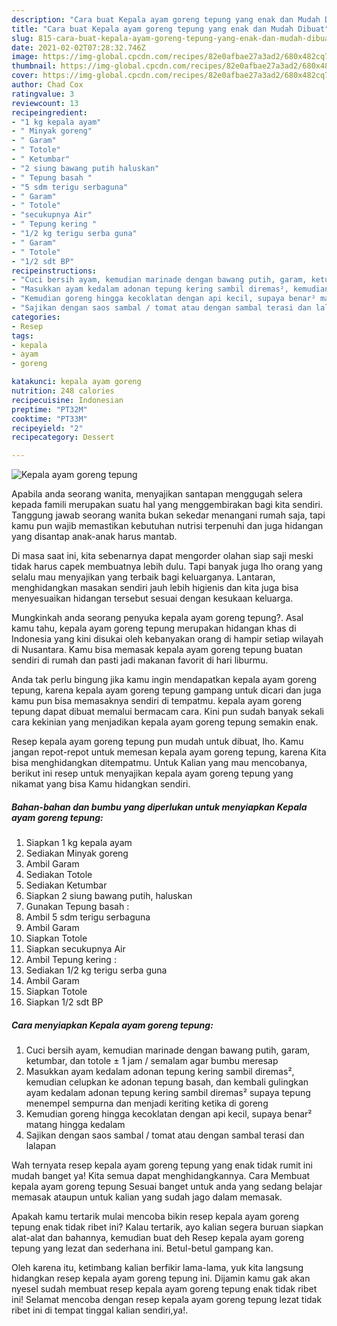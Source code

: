 ```yaml
---
description: "Cara buat Kepala ayam goreng tepung yang enak dan Mudah Dibuat"
title: "Cara buat Kepala ayam goreng tepung yang enak dan Mudah Dibuat"
slug: 815-cara-buat-kepala-ayam-goreng-tepung-yang-enak-dan-mudah-dibuat
date: 2021-02-02T07:28:32.746Z
image: https://img-global.cpcdn.com/recipes/82e0afbae27a3ad2/680x482cq70/kepala-ayam-goreng-tepung-foto-resep-utama.jpg
thumbnail: https://img-global.cpcdn.com/recipes/82e0afbae27a3ad2/680x482cq70/kepala-ayam-goreng-tepung-foto-resep-utama.jpg
cover: https://img-global.cpcdn.com/recipes/82e0afbae27a3ad2/680x482cq70/kepala-ayam-goreng-tepung-foto-resep-utama.jpg
author: Chad Cox
ratingvalue: 3
reviewcount: 13
recipeingredient:
- "1 kg kepala ayam"
- " Minyak goreng"
- " Garam"
- " Totole"
- " Ketumbar"
- "2 siung bawang putih haluskan"
- " Tepung basah "
- "5 sdm terigu serbaguna"
- " Garam"
- " Totole"
- "secukupnya Air"
- " Tepung kering "
- "1/2 kg terigu serba guna"
- " Garam"
- " Totole"
- "1/2 sdt BP"
recipeinstructions:
- "Cuci bersih ayam, kemudian marinade dengan bawang putih, garam, ketumbar, dan totole ± 1 jam / semalam agar bumbu meresap"
- "Masukkan ayam kedalam adonan tepung kering sambil diremas², kemudian celupkan ke adonan tepung basah, dan kembali gulingkan ayam kedalam adonan tepung kering sambil diremas² supaya tepung menempel sempurna dan menjadi keriting ketika di goreng"
- "Kemudian goreng hingga kecoklatan dengan api kecil, supaya benar² matang hingga kedalam"
- "Sajikan dengan saos sambal / tomat atau dengan sambal terasi dan lalapan"
categories:
- Resep
tags:
- kepala
- ayam
- goreng

katakunci: kepala ayam goreng 
nutrition: 248 calories
recipecuisine: Indonesian
preptime: "PT32M"
cooktime: "PT33M"
recipeyield: "2"
recipecategory: Dessert

---
```



![Kepala ayam goreng tepung](https://img-global.cpcdn.com/recipes/82e0afbae27a3ad2/680x482cq70/kepala-ayam-goreng-tepung-foto-resep-utama.jpg)

Apabila anda seorang wanita, menyajikan santapan menggugah selera kepada famili merupakan suatu hal yang menggembirakan bagi kita sendiri. Tanggung jawab seorang  wanita bukan sekedar menangani rumah saja, tapi kamu pun wajib memastikan kebutuhan nutrisi terpenuhi dan juga hidangan yang disantap anak-anak harus mantab.

Di masa  saat ini, kita sebenarnya dapat mengorder olahan siap saji meski tidak harus capek membuatnya lebih dulu. Tapi banyak juga lho orang yang selalu mau menyajikan yang terbaik bagi keluarganya. Lantaran, menghidangkan masakan sendiri jauh lebih higienis dan kita juga bisa menyesuaikan hidangan tersebut sesuai dengan kesukaan keluarga. 



Mungkinkah anda seorang penyuka kepala ayam goreng tepung?. Asal kamu tahu, kepala ayam goreng tepung merupakan hidangan khas di Indonesia yang kini disukai oleh kebanyakan orang di hampir setiap wilayah di Nusantara. Kamu bisa memasak kepala ayam goreng tepung buatan sendiri di rumah dan pasti jadi makanan favorit di hari liburmu.

Anda tak perlu bingung jika kamu ingin mendapatkan kepala ayam goreng tepung, karena kepala ayam goreng tepung gampang untuk dicari dan juga kamu pun bisa memasaknya sendiri di tempatmu. kepala ayam goreng tepung dapat dibuat memalui bermacam cara. Kini pun sudah banyak sekali cara kekinian yang menjadikan kepala ayam goreng tepung semakin enak.

Resep kepala ayam goreng tepung pun mudah untuk dibuat, lho. Kamu jangan repot-repot untuk memesan kepala ayam goreng tepung, karena Kita bisa menghidangkan ditempatmu. Untuk Kalian yang mau mencobanya, berikut ini resep untuk menyajikan kepala ayam goreng tepung yang nikamat yang bisa Kamu hidangkan sendiri.

<!--inarticleads1-->

##### Bahan-bahan dan bumbu yang diperlukan untuk menyiapkan Kepala ayam goreng tepung:

1. Siapkan 1 kg kepala ayam
1. Sediakan  Minyak goreng
1. Ambil  Garam
1. Sediakan  Totole
1. Sediakan  Ketumbar
1. Siapkan 2 siung bawang putih, haluskan
1. Gunakan  Tepung basah :
1. Ambil 5 sdm terigu serbaguna
1. Ambil  Garam
1. Siapkan  Totole
1. Siapkan secukupnya Air
1. Ambil  Tepung kering :
1. Sediakan 1/2 kg terigu serba guna
1. Ambil  Garam
1. Siapkan  Totole
1. Siapkan 1/2 sdt BP




<!--inarticleads2-->

##### Cara menyiapkan Kepala ayam goreng tepung:

1. Cuci bersih ayam, kemudian marinade dengan bawang putih, garam, ketumbar, dan totole ± 1 jam / semalam agar bumbu meresap
1. Masukkan ayam kedalam adonan tepung kering sambil diremas², kemudian celupkan ke adonan tepung basah, dan kembali gulingkan ayam kedalam adonan tepung kering sambil diremas² supaya tepung menempel sempurna dan menjadi keriting ketika di goreng
1. Kemudian goreng hingga kecoklatan dengan api kecil, supaya benar² matang hingga kedalam
1. Sajikan dengan saos sambal / tomat atau dengan sambal terasi dan lalapan




Wah ternyata resep kepala ayam goreng tepung yang enak tidak rumit ini mudah banget ya! Kita semua dapat menghidangkannya. Cara Membuat kepala ayam goreng tepung Sesuai banget untuk anda yang sedang belajar memasak ataupun untuk kalian yang sudah jago dalam memasak.

Apakah kamu tertarik mulai mencoba bikin resep kepala ayam goreng tepung enak tidak ribet ini? Kalau tertarik, ayo kalian segera buruan siapkan alat-alat dan bahannya, kemudian buat deh Resep kepala ayam goreng tepung yang lezat dan sederhana ini. Betul-betul gampang kan. 

Oleh karena itu, ketimbang kalian berfikir lama-lama, yuk kita langsung hidangkan resep kepala ayam goreng tepung ini. Dijamin kamu gak akan nyesel sudah membuat resep kepala ayam goreng tepung enak tidak ribet ini! Selamat mencoba dengan resep kepala ayam goreng tepung lezat tidak ribet ini di tempat tinggal kalian sendiri,ya!.


